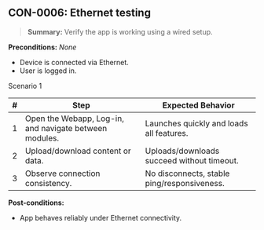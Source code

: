 ## **CON-0006:** Ethernet testing  

> **Summary:** Verify the app is working using a wired setup.  <br>

**Preconditions:** _None_  

 - Device is connected via Ethernet.
 - User is logged in.

Scenario 1 

 | \# | Step | Expected Behavior | 
 |----|------|-------------------| 
 |  1 | Open the Webapp, Log-in, and navigate between modules.      | Launches quickly and loads all features.  | 
 |  2 | Upload/download content or data.                            | 	Uploads/downloads succeed without timeout.   | 
 |  3 | Observe connection consistency.                             | No disconnects, stable ping/responsiveness. | 


**Post-conditions:**  

 - App behaves reliably under Ethernet connectivity.

